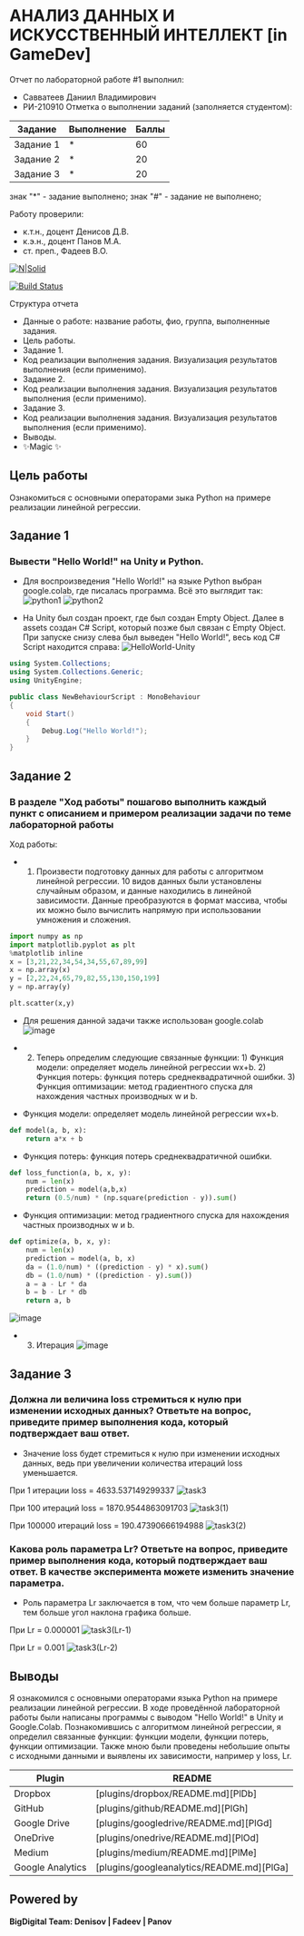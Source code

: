 # АНАЛИЗ ДАННЫХ И ИСКУССТВЕННЫЙ ИНТЕЛЛЕКТ [in GameDev]
Отчет по лабораторной работе #1 выполнил:
- Савватеев Даниил Владимирович
- РИ-210910
Отметка о выполнении заданий (заполняется студентом):

| Задание | Выполнение | Баллы |
| ------ | ------ | ------ |
| Задание 1 | * | 60 |
| Задание 2 | * | 20 |
| Задание 3 | * | 20 |

знак "*" - задание выполнено; знак "#" - задание не выполнено;

Работу проверили:
- к.т.н., доцент Денисов Д.В.
- к.э.н., доцент Панов М.А.
- ст. преп., Фадеев В.О.

[![N|Solid](https://cldup.com/dTxpPi9lDf.thumb.png)](https://nodesource.com/products/nsolid)

[![Build Status](https://travis-ci.org/joemccann/dillinger.svg?branch=master)](https://travis-ci.org/joemccann/dillinger)

Структура отчета

- Данные о работе: название работы, фио, группа, выполненные задания.
- Цель работы.
- Задание 1.
- Код реализации выполнения задания. Визуализация результатов выполнения (если применимо).
- Задание 2.
- Код реализации выполнения задания. Визуализация результатов выполнения (если применимо).
- Задание 3.
- Код реализации выполнения задания. Визуализация результатов выполнения (если применимо).
- Выводы.
- ✨Magic ✨

## Цель работы
Ознакомиться с основными операторами зыка Python на примере реализации линейной регрессии.

## Задание 1
### Вывести "Hello World!" на Unity и Python.
- Для воспроизведения "Hello World!" на языке Python выбран google.colab, где писалась программа. Всё это выглядит так: 
![python1](https://user-images.githubusercontent.com/104576932/192353227-ba0123df-de86-4150-b724-7ffd3dc107df.jpg)
![python2](https://user-images.githubusercontent.com/104576932/192353243-090a2612-1c51-49b7-adbe-e347d6e4f1bb.jpg)

- На Unity был создан проект, где был создан Empty Object. Далее в assets создан C# Script, который позже был связан с Empty Object. При запуске снизу слева был выведен "Hello World!", весь код C# Script находится справа: 
![HelloWorld-Unity](https://user-images.githubusercontent.com/104576932/192353595-6504fd63-4a30-41a2-8235-14e092986a3f.jpg)
```cs
using System.Collections;
using System.Collections.Generic;
using UnityEngine;

public class NewBehaviourScript : MonoBehaviour
{
    void Start()
    {
        Debug.Log("Hello World!");
    }
}
```


## Задание 2
### В разделе "Ход работы" пошагово выполнить каждый пункт с описанием и примером реализации задачи по теме лабораторной работы
Ход работы:
- 1. Произвести подготовку данных для работы с алгоритмом линейной регрессии. 10 видов данных были установлены случайным образом, и данные находились в линейной зависимости. Данные преобразуются в формат массива, чтобы их можно было вычислить напрямую при использовании умножения и сложения.

```py
import numpy as np
import matplotlib.pyplot as plt
%matplotlib inline
x = [3,21,22,34,54,34,55,67,89,99]
x = np.array(x)
y = [2,22,24,65,79,82,55,130,150,199]
y = np.array(y)

plt.scatter(x,y)
```
- Для решения данной задачи также использован google.colab
![image](https://user-images.githubusercontent.com/104576932/192355041-14d1afe6-a3ed-4216-b14c-8ca2a2cd7a19.png)

- 2. Теперь определим следующие связанные функции: 1) Функция модели: определяет модель линейной регрессии wx+b. 2) Функция потерь: функция потерь среднеквадратичной ошибки. 3) Функция оптимизации: метод градиентного спуска для нахождения частных производных w и b.
- Функция модели: определяет модель линейной регрессии wx+b.
```py
def model(a, b, x):
    return a*x + b
```
- Функция потерь: функция потерь среднеквадратичной ошибки.
```py
def loss_function(a, b, x, y):
    num = len(x)
    prediction = model(a,b,x)
    return (0.5/num) * (np.square(prediction - y)).sum()
```
- Функция оптимизации: метод градиентного спуска для нахождения частных производных w и b.
```py
def optimize(a, b, x, y):
    num = len(x)
    prediction = model(a, b, x)
    da = (1.0/num) * ((prediction - y) * x).sum()
    db = (1.0/num) * ((prediction - y).sum())
    a = a - Lr * da
    b = b - Lr * db
    return a, b
```
![image](https://user-images.githubusercontent.com/104576932/192357522-e8cd0782-cecb-48c1-9166-570682cc24e9.png)

- 3. Итерация
![image](https://user-images.githubusercontent.com/104576932/192359852-bb9d2388-4c02-43a6-8a77-649e27286f4c.png)

## Задание 3
### Должна ли величина loss стремиться к нулю при изменении исходных данных? Ответьте на вопрос, приведите пример выполнения кода, который подтверждает ваш ответ.
- Значение loss будет стремиться к нулю при изменении исходных данных, ведь при увеличении количества итераций loss уменьшается. 

При 1 итерации loss = 4633.537149299337
![task3](https://user-images.githubusercontent.com/104576932/192366064-f513f22f-3682-40a4-8024-9f324440286f.png)

При 100 итераций loss = 1870.9544863091703
![task3(1)](https://user-images.githubusercontent.com/104576932/192365809-436e7354-c5b1-497b-90b4-2b44901493cc.png)

При 100000 итераций loss = 190.47390666194988
![task3(2)](https://user-images.githubusercontent.com/104576932/192365855-28c11959-7c1d-4734-afa2-4efdeec747ff.png)

### Какова роль параметра Lr? Ответьте на вопрос, приведите пример выполнения кода, который подтверждает ваш ответ. В качестве эксперимента можете изменить значение параметра.

- Роль параметра Lr заключается в том, что чем больше параметр Lr, тем больше угол наклона графика больше. 

При Lr = 0.000001
![task3(Lr-1)](https://user-images.githubusercontent.com/104576932/192367487-c1fc7b64-90c2-4e2c-953f-64d67c309f9b.png)

При Lr = 0.001
![task3(Lr-2)](https://user-images.githubusercontent.com/104576932/192367503-c7ffd399-61f5-4068-835b-f8100fbc9a00.png)

## Выводы

Я ознакомился с основными операторами языка Python на примере реализации линейной регрессии. В ходе проведённой лабораторной работы были написаны программы с выводом "Hello World!" в Unity и Google.Colab. Познакомившись с алгоритмом линейной регрессии, я определил связанные функции: функции модели, функции потерь, функции оптимизации. Также мною были проведены небольшие опыты с исходными данными и выявлены их зависимости, например у loss, Lr.

| Plugin | README |
| ------ | ------ |
| Dropbox | [plugins/dropbox/README.md][PlDb] |
| GitHub | [plugins/github/README.md][PlGh] |
| Google Drive | [plugins/googledrive/README.md][PlGd] |
| OneDrive | [plugins/onedrive/README.md][PlOd] |
| Medium | [plugins/medium/README.md][PlMe] |
| Google Analytics | [plugins/googleanalytics/README.md][PlGa] |

## Powered by

**BigDigital Team: Denisov | Fadeev | Panov**
